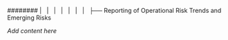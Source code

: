 ######## |   |   |   |   |   |   |   ├── Reporting of Operational Risk Trends and Emerging Risks

*Add content here*
